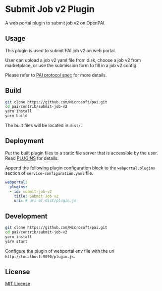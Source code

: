 # Submit Job v2 Plugin

A web portal plugin to submit job v2 on OpenPAI.

## Usage

This plugin is used to submit PAI job v2 on web portal.

User can upload a job v2 yaml file from disk, choose a job v2 from marketplace, or use the submission form to fill in a job v2 config.

Please refer to [PAI protocol spec](https://github.com/microsoft/openpai-protocol/blob/master/schemas/v2/schema.yaml) for more details.

## Build

```sh
git clone https://github.com/Microsoft/pai.git
cd pai/contrib/submit-job-v2
yarn install
yarn build
```

The built files will be located in `dist/`.

## Deployment

Put the built plugin files to a static file server that is accessible by the user.
Read [PLUGINS](../../docs/webportal/PLUGINS.md#publish) for details.

Append the following plugin configuration block to the `webportal.plugins` section of `service-configuration.yaml` file.

```yaml
webportal:
  plugins:
  - id: submit-job-v2
    title: Submit Job v2
    uri: # uri of dist/plugin.js
```

## Development

```sh
git clone https://github.com/Microsoft/pai.git
cd pai/contrib/submit-job-v2
yarn install
yarn start
```

Configure the plugin of webportal env file with the uri `http://localhost:9090/plugin.js`.

## License

[MIT License](../../LICENSE)
